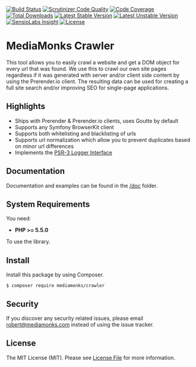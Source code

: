 [![Build Status](https://travis-ci.org/mediamonks/crawler.svg?branch=master)](https://travis-ci.org/mediamonks/crawler)
[![Scrutinizer Code Quality](https://scrutinizer-ci.com/g/mediamonks/crawler/badges/quality-score.png?b=master)](https://scrutinizer-ci.com/g/mediamonks/crawler/?branch=master)
[![Code Coverage](https://scrutinizer-ci.com/g/mediamonks/crawler/badges/coverage.png?b=master)](https://scrutinizer-ci.com/g/mediamonks/crawler/?branch=master)
[![Total Downloads](https://poser.pugx.org/mediamonks/crawler/downloads)](https://packagist.org/packages/mediamonks/crawler)
[![Latest Stable Version](https://poser.pugx.org/mediamonks/crawler/v/stable)](https://packagist.org/packages/mediamonks/crawler)
[![Latest Unstable Version](https://poser.pugx.org/mediamonks/crawler/v/unstable)](https://packagist.org/packages/mediamonks/crawler)
[![SensioLabs Insight](https://img.shields.io/sensiolabs/i/2fd407ee-3228-46c1-9ebb-40745787d454.svg)](https://insight.sensiolabs.com/projects/2fd407ee-3228-46c1-9ebb-40745787d454)
[![License](https://poser.pugx.org/mediamonks/crawler/license)](https://packagist.org/packages/mediamonks/crawler)

# MediaMonks Crawler

This tool allows you to easily crawl a website and get a DOM object for every url that was found.
We use this to crawl our own site pages regardless if it was generated with server and/or client side content by using the Prerender.io client.
The resulting data can be used for creating a full site search and/or improving SEO for single-page applications.

## Highlights

- Ships with Prerender & Prerender.io clients, uses Goutte by default
- Supports any Symfony BrowserKit client
- Supports both whitelisting and blacklisting of urls
- Supports url normalization which allow you to prevent duplicates based on minor url differences
- Implements the [PSR-3 Logger Interface](http://www.php-fig.org/psr/psr-3/)

## Documentation

Documentation and examples can be found in the [/doc](/doc) folder.

## System Requirements

You need:

- **PHP >= 5.5.0**

To use the library.

## Install

Install this package by using Composer.

```
$ composer require mediamonks/crawler
```

## Security

If you discover any security related issues, please email robert@mediamonks.com instead of using the issue tracker.

## License

The MIT License (MIT). Please see [License File](LICENSE) for more information.
